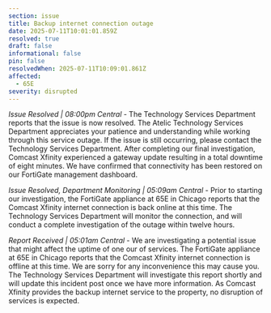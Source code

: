 ```yaml
---
section: issue
title: Backup internet connection outage
date: 2025-07-11T10:01:01.859Z
resolved: true
draft: false
informational: false
pin: false
resolvedWhen: 2025-07-11T10:09:01.861Z
affected:
  - 65E
severity: disrupted
---
```

*Issue Resolved | 08:00pm Central* - The Technology Services Department reports that the issue is now resolved. The Atelic Technology Services Department appreciates your patience and understanding while working through this service outage. If the issue is still occurring, please contact the Technology Services Department. After completing our final investigation, Comcast Xfinity experienced a gateway update resulting in a total downtime of eight minutes. We have confirmed that connectivity has been restored on our FortiGate management dashboard.

*Issue Resolved, Department Monitoring | 05:09am Central* - Prior to starting our investigation, the FortiGate appliance at 65E in Chicago reports that the Comcast Xfinity internet connection is back online at this time. The Technology Services Department will monitor the connection, and will conduct a complete investigation of the outage within twelve hours.

*Report Received | 05:01am Central* - We are investigating a potential issue that might affect the uptime of one our of services. The FortiGate appliance at 65E in Chicago reports that the Comcast Xfinity internet connection is offline at this time. We are sorry for any inconvenience this may cause you. The Technology Services Department will investigate this report shortly and will update this incident post once we have more information. As Comcast Xfinity provides the backup internet service to the property, no disruption of services is expected.